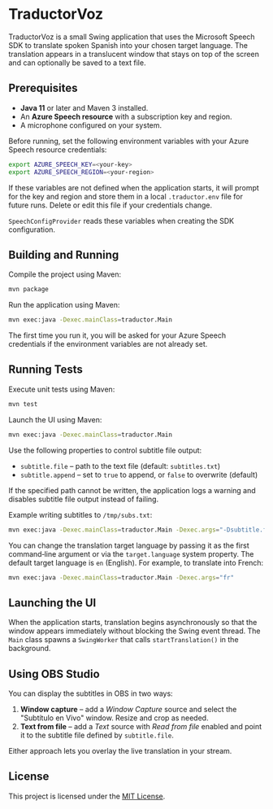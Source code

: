 # TraductorVoz

TraductorVoz is a small Swing application that uses the Microsoft Speech SDK to translate spoken Spanish into your chosen target language. The translation appears in a translucent window that stays on top of the screen and can optionally be saved to a text file.

## Prerequisites

- **Java 11** or later and Maven 3 installed.
- An **Azure Speech resource** with a subscription key and region.
- A microphone configured on your system.

Before running, set the following environment variables with your Azure Speech
resource credentials:

```bash
export AZURE_SPEECH_KEY=<your-key>
export AZURE_SPEECH_REGION=<your-region>
```

If these variables are not defined when the application starts, it will prompt
for the key and region and store them in a local `.traductor.env` file for
future runs. Delete or edit this file if your credentials change.

`SpeechConfigProvider` reads these variables when creating the SDK configuration.

## Building and Running

Compile the project using Maven:

```bash
mvn package
```

Run the application using Maven:

```bash
mvn exec:java -Dexec.mainClass=traductor.Main
```

The first time you run it, you will be asked for your Azure Speech credentials
if the environment variables are not already set.


## Running Tests

Execute unit tests using Maven:

```bash
mvn test
```

Launch the UI using Maven:

```bash
mvn exec:java -Dexec.mainClass=traductor.Main
```

Use the following properties to control subtitle file output:

- `subtitle.file` – path to the text file (default: `subtitles.txt`)
- `subtitle.append` – set to `true` to append, or `false` to overwrite (default)

If the specified path cannot be written, the application logs a warning and
disables subtitle file output instead of failing.

Example writing subtitles to `/tmp/subs.txt`:

```bash
mvn exec:java -Dexec.mainClass=traductor.Main -Dexec.args="-Dsubtitle.file=/tmp/subs.txt"
```

You can change the translation target language by passing it as the first
command‑line argument or via the `target.language` system property. The default
target language is `en` (English). For example, to translate into French:

```bash
mvn exec:java -Dexec.mainClass=traductor.Main -Dexec.args="fr"
```

## Launching the UI

When the application starts, translation begins asynchronously so that the window appears immediately without blocking the Swing event thread. The `Main` class spawns a `SwingWorker` that calls `startTranslation()` in the background.

## Using OBS Studio

You can display the subtitles in OBS in two ways:

1. **Window capture** – add a *Window Capture* source and select the "Subtítulo en Vivo" window. Resize and crop as needed.
2. **Text from file** – add a *Text* source with *Read from file* enabled and point it to the subtitle file defined by `subtitle.file`.

Either approach lets you overlay the live translation in your stream.

## License

This project is licensed under the [MIT License](LICENSE).
